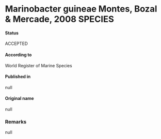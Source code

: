 # Marinobacter guineae Montes, Bozal & Mercade, 2008 SPECIES

#### Status
ACCEPTED

#### According to
World Register of Marine Species

#### Published in
null

#### Original name
null

### Remarks
null